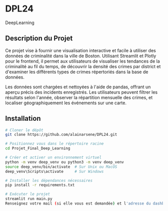 # DPL24
 DeepLearning
 
## Description du Projet

Ce projet vise à fournir une visualisation interactive et facile à utiliser des données de criminalité dans la ville de Boston. Utilisant Streamlit et Plotly pour le frontend, il permet aux utilisateurs de visualiser les tendances de la criminalité au fil du temps, de découvrir la densité des crimes par district et d'examiner les différents types de crimes répertoriés dans la base de données.

Les données sont chargées et nettoyées à l'aide de pandas, offrant un aperçu précis des incidents enregistrés. Les utilisateurs peuvent filtrer les résultats selon l'année, observer la répartition mensuelle des crimes, et localiser géographiquement les événements sur une carte.

## Installation
```bash
# Cloner le dépôt
git clone https://github.com/alainarsene/DPL24.git

# Positionnez vous dans le répertoire racine
cd Projet_Final_Deep_Learning

# Créer et activer un environnement virtuel 
python -m venv deep_venv ou python3 -m venv deep_venv
source deep_venv/bin/activate  # Sur Unix ou MacOS
deep_venv\Scripts\activate     # Sur Windows

# Installer les dépendances nécessaires
pip install -r requirements.txt

# Exécuter le projet
streamlit run main.py
Renseignez votre mail (si elle vous est demandée) et l'adresse du dashboard vous sera fournie (copiez l'adresse dans un navigateur de votre choix) ou la page s'ouvrira automatiquement dans votre navigateur par défaut

